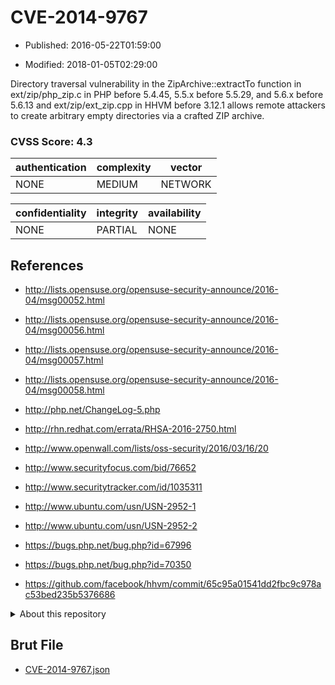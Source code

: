 # CVE-2014-9767

- Published: 2016-05-22T01:59:00

- Modified: 2018-01-05T02:29:00

Directory traversal vulnerability in the ZipArchive::extractTo function in ext/zip/php_zip.c in PHP before 5.4.45, 5.5.x before 5.5.29, and 5.6.x before 5.6.13 and ext/zip/ext_zip.cpp in HHVM before 3.12.1 allows remote attackers to create arbitrary empty directories via a crafted ZIP archive.

### CVSS Score: **4.3**

| authentication | complexity | vector |
| --- | --- | --- |
| NONE | MEDIUM | NETWORK |

| confidentiality | integrity | availability |
| --- | --- | --- |
| NONE | PARTIAL | NONE |

## References

* http://lists.opensuse.org/opensuse-security-announce/2016-04/msg00052.html

* http://lists.opensuse.org/opensuse-security-announce/2016-04/msg00056.html

* http://lists.opensuse.org/opensuse-security-announce/2016-04/msg00057.html

* http://lists.opensuse.org/opensuse-security-announce/2016-04/msg00058.html

* http://php.net/ChangeLog-5.php

* http://rhn.redhat.com/errata/RHSA-2016-2750.html

* http://www.openwall.com/lists/oss-security/2016/03/16/20

* http://www.securityfocus.com/bid/76652

* http://www.securitytracker.com/id/1035311

* http://www.ubuntu.com/usn/USN-2952-1

* http://www.ubuntu.com/usn/USN-2952-2

* https://bugs.php.net/bug.php?id=67996

* https://bugs.php.net/bug.php?id=70350

* https://github.com/facebook/hhvm/commit/65c95a01541dd2fbc9c978ac53bed235b5376686

<details>
<summary>About this repository</summary> 

  This repository is part of the project [Live Hack CVE](https://github.com/Live-Hack-CVE). Main website can be found [www.live-hack.org](https://www.live-hack.org) 
  
  Made by [Sn0wAlice](https://github.com/Sn0wAlice) for the people that care about security and need to have a feed of the latest CVEs. Hope you enjoy it, don't forget to star the repo and follow me on [Twitter](https://twitter.com/Sn0wAlice) and [Github](https://github.com/Sn0wAlice). And that is my [personnal website](https://www.alice-snow.me/)

  - [Home Page](https://github.com/Live-Hack-CVE)
  - [Framework](https://github.com/Live-Hack-CVE/cve-framework)
  - [CVE database](https://github.com/Live-Hack-CVE/full_database)
  - [Changelog](https://github.com/Live-Hack-CVE/Changelog)
</details>

## Brut File

* [CVE-2014-9767.json](https://raw.githubusercontent.com/Live-Hack-CVE/full_database/main/cves/2014/CVE-2014-9767.json)

